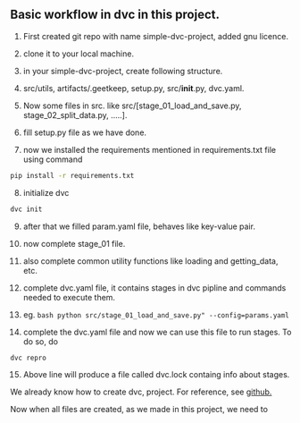 ## Basic workflow in dvc in this project.

1. First created git repo with name simple-dvc-project, added gnu licence.
2. clone it to your local machine.
3. in your simple-dvc-project, create following structure.
4. src/utils, artifacts/.geetkeep, setup.py, src/__init__.py, dvc.yaml.

5. Now some files in src. like src/[stage_01_load_and_save.py, stage_02_split_data.py, .....].

6. fill setup.py file as we have done.

7. now we installed the requirements mentioned in requirements.txt file using command

```bash
pip install -r requirements.txt
```

8. initialize dvc

```bash
dvc init
```

9. after that we filled param.yaml file, behaves like key-value pair.

10. now complete stage_01 file.

11. also complete common utility functions like loading and getting_data, etc.

12. complete dvc.yaml file, it contains stages in dvc pipline and commands needed to execute them.

13. eg. ```bash
python src/stage_01_load_and_save.py" --config=params.yaml ```

14. complete the dvc.yaml file and now we can use this file to run stages. To do so, do 

```bash
dvc repro
```
15. Above line will produce a file called dvc.lock containg info about stages.




We already know how to create dvc, project. For reference, see <a href="https://github.com/astrovishalthakur/AIOPS">github.</a>

Now when all files are created, as we made in this project, we need to 